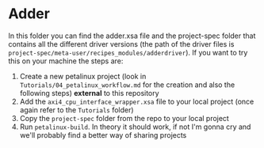 # Adder

In this folder you can find the adder.xsa file and the project-spec folder that contains all the different driver versions (the path of the driver files is `project-spec/meta-user/recipes_modules/adderdriver`).
If you want to try this on your machine the steps are:

1. Create a new petalinux project (look in `Tutorials/04_petalinux_workflow.md` for the creation and also the following steps) **external** to this repository
2. Add the `axi4_cpu_interface_wrapper.xsa` file to your local project (once again refer to the `Tutorials` folder)
3. Copy the `project-spec` folder from the repo to your local project
4. Run `petalinux-build`. In theory it should work, if not I'm gonna cry and we'll probably find a better way of sharing projects